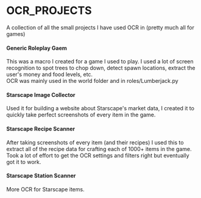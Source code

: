 # OCR_PROJECTS
A collection of all the small projects I have used OCR in (pretty much all for games)

#### Generic Roleplay Gaem
This was a macro I created for a game I used to play. I used a lot of screen recognition to spot trees to chop down, detect spawn locations, extract the user's money and food levels, etc.  
OCR was mainly used in the world folder and in roles/Lumberjack.py
#### Starscape Image Collector
Used it for building a website about Starscape's market data, I created it to quickly take perfect screenshots of every item in the game.
#### Starscape Recipe Scanner
After taking screenshots of every item (and their recipes) I used this to extract all of the recipe data for crafting each of 1000+ items in the game. Took a lot of effort to get the OCR settings and filters right but eventually got it to work.
#### Starscape Station Scanner
More OCR for Starscape items.
